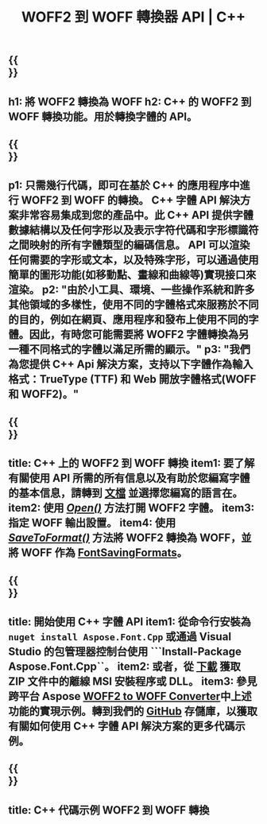 ﻿---
translation: true
template: /_templates/conversion-child-cpp.md
title: WOFF2 到 WOFF 轉換器 API | C++
description: 使用此 C++ API 將 WOFF2 轉換為 TTF 字體。轉換功能適用於 Windows 和 Linux，以及任何支持 C++ 的開發環境。
metakeywords: c++ WOFF2 to WOFF, WOFF2 to WOFF 解決方案 c++, WOFF2 to WOFF font conerter cpp
url: /cpp/conversion/woff2-to-woff/
family: font
platformtag: cpp
feature: conversion
informat: WOFF2
outformat: WOFF
faq: faqchild
otherformats: TTF
---

{{<section banner>}}
---
h1: 將 WOFF2 轉換為 WOFF
h2: C++ 的 WOFF2 到 WOFF 轉換功能。用於轉換字體的 API。
---

{{<section overview>}}
---
p1: 只需幾行代碼，即可在基於 С++ 的應用程序中進行 WOFF2 到 WOFF 的轉換。 С++ 字體 API 解決方案非常容易集成到您的產品中。此 C++ API 提供字體數據結構以及任何字形以及表示字符代碼和字形標識符之間映射的所有字體類型的編碼信息。 API 可以渲染任何需要的字形或文本，以及特殊字形，可以通過使用簡單的圖形功能(如移動點、畫線和曲線等)實現接口來渲染。
p2: "由於小工具、環境、一些操作系統和許多其他領域的多樣性，使用不同的字體格式來服務於不同的目的，例如在網頁、應用程序和發布上使用不同的字體。因此，有時您可能需要將 WOFF2 字體轉換為另一種不同格式的字體以滿足所需的顯示。"
p3: "我們為您提供 С++ Api 解決方案，支持以下字體作為輸入格式：TrueType (TTF) 和 Web 開放字體格式(WOFF 和 WOFF2)。"
---

{{<section feature1>}}
---
title: C++ 上的 WOFF2 到 WOFF 轉換
item1: 要了解有關使用 API 所需的所有信息以及有助於您編寫字體的基本信息，請轉到 [文檔](https://docs.aspose.com/font/) 並選擇您編寫的語言在。
item2: 使用 [*Open()*](https://reference.aspose.com/font/cpp/class/aspose.font.font#ac2387bf04ccb5bac51cf37984d4ebf33) 方法打開 WOFF2 字體。
item3: 指定 WOFF 輸出設置。
item4: 使用 [*SaveToFormat()*](https://reference.aspose.com/font/cpp/class/aspose.font.font#a670ea97404fd72c2e51b0e8c543c8a45) 方法將 WOFF2 轉換為 WOFF，並將 WOFF 作為 [FontSavingFormats](https://參考.aspose.com/font/cpp/namespace/aspose.font#a93d0dcc7c00f5c7027d60e14a5433c74)。
---

{{<section feature2>}}
---
title: 開始使用 C++ 字體 API
item1: 從命令行安裝為 ```nuget install Aspose.Font.Cpp``` 或通過 Visual Studio 的包管理器控制台使用 ```Install-Package Aspose.Font.Cpp``。
item2: 或者，從 [下載](https://releases.aspose.com/font/cpp/) 獲取 ZIP 文件中的離線 MSI 安裝程序或 DLL。
item3: 參見跨平台 Aspose [WOFF2 to WOFF Converter](https://products.aspose.app/font/conversion/woff2-to-woff)中上述功能的實現示例。轉到我們的 [GitHub](https://github.com/aspose-font/Aspose.Font-Documentation/tree/master/cpp-examples) 存儲庫，以獲取有關如何使用 C++ 字體 API 解決方案的更多代碼示例。
---

{{<section codeexample>}}
---
title: C++ 代碼示例 WOFF2 到 WOFF 轉換
---